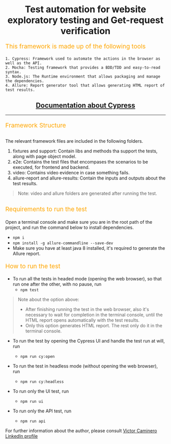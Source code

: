 <h1 align="center">
  Test automation for website exploratory testing and Get-request verification
</h1>

<p align="left" style="font-size: 1.2rem; color: orange;">
  This framework is made up of the following tools
</p>

```
1. Cypress: Framework used to automate the actions in the browser as well as the API.
2. Mocha: Testing framework that provides a BDD/TDD and easy-to-read syntax. 
3. Node.js: The Runtime environment that allows packaging and manage the dependencies.
4. Allure: Report generator tool that allows generating HTML report of test results.
```

<div align="center">
  <h2><a href="https://docs.cypress.io/guides/getting-started/installing-cypress">
  Documentation about Cypress</a></h2> 
</div>
<hr />

<p align="left" style="font-size: 1.2rem; color: orange;"> Framework Structure </p>

##
The relevant framework files are included in the following folders.

1. fixtures and support: Contain libs and methods tha support the tests, along with page object model.
2. e2e: Contains the test files that encompases the scenarios to be executed, for frontend and backend.
3. video: Contains video evidence in case something fails.
4. allure-report and allure-results: Contain the inputs and outputs about the test results.
> Note: video and allure folders are  generated after running the test.
##

<p align="left" style="font-size: 1.2rem; color: orange;"> Requirements to run the test </p>

Open a terminal console and make sure you are in the root path of the project, and run the command below to install dependencies.
   - `npm i`
   - `npm install -g allure-commandline --save-dev`
   - Make sure you have at least java 8 installed, it's required to generate the Allure report.
   

<p align="left" style="font-size: 1.2rem; color: orange;"> How to run the test </p>

- To run all the tests in headed mode (opening the web browser), so that run one after the other, with no pause, run
   - `npm test`
   
> Note about the option above: 
>   - After finishing running the test in the web browser, also it's necessary to wait for completion in the terminal console, until the HTML report opens automatically with the test results.
>   - Only this option generates HTML report. The rest only do it in the terminal console.

- To run the test by opening the Cypress UI and handle the test run at will, run
   - `npm run cy:open`

- To run the test in headless mode (without opening the web browser), run
   - `npm run cy:headless`

- To run only the UI test, run
   - `npm run ui`   

- To run only the API test, run
   - `npm run api`   

For further information about the author, please consult
[Victor Caminero LinkedIn profile](https://www.linkedin.com/in/victor-caminero/)